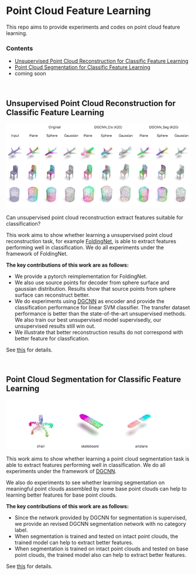 # Point Cloud Feature Learning

This repo aims to provide experiments and codes on point cloud feature learning.

### Contents

- [Unsupervised Point Cloud Reconstruction for Classific Feature Learning](#unsupervised-point-cloud-reconstruction-for-classific-feature-learning)
- [Point Cloud Segmentation for Classific Feature Learning](#point-cloud-segmentation-for-classific-feature-learning)
- coming soon

&nbsp;
## Unsupervised Point Cloud Reconstruction for Classific Feature Learning

<p float="left">
    <img src="image/reconstruction.png"/>
</p>

Can unsupervised point cloud reconstruction extract features suitable for classification?

This work aims to show whether learning a unsupervised point cloud reconstruction task, for example [FoldingNet](https://arxiv.org/abs/1712.07262), is able to extract features performing well in classification. We do all experiments under the framework of FoldingNet.

**The key contributions of this work are as follows:**

- We provide a pytorch reimplementation for FoldingNet.
- We also use source points for decoder from sphere surface and gaussian distribution. Results show that source points from sphere surface can reconstruct better.
- We do experiments using [DGCNN](https://arxiv.xilesou.top/pdf/1801.07829) as encoder and provide the classification performance for linear SVM classifier. The transfer dataset performance is better than the state-of-the-art unsupervised methods. We also train our best unsupervised model supervisedly, our unsupervised results still win out.  
- We illustrate that better reconstruction results do not correspond with better feature for classfication. 

See [this](https://github.com/AnTao97/UnsupervisedPointCloudReconstruction) for details.

&nbsp;
## Point Cloud Segmentation for Classific Feature Learning

<p float="left">
    <img src="image/segmentation.png"/>
</p>

This work aims to show whether learning a point cloud segmentation task is able to extract features performing well in classification. We do all experiments under the framework of [DGCNN](https://arxiv.xilesou.top/pdf/1801.07829).

We also do experiments to see whether learning segmentation on meaningful point clouds assembled by some base point clouds can help to learning better features for base point clouds.

**The key contributions of this work are as follows:**

- Since the network provided by DGCNN for segmentation is supervised, we provide an revised DGCNN segmentation network with no category label.
- When segmentation is trained and tested on intact point clouds, the trained model can help to extract better features.
- When segmentation is trained on intact point clouds and tested on base point clouds, the trained model also can help to extract better features. 

See [this](https://github.com/AnTao97/PointCloudSegmentation) for details.
